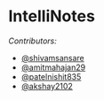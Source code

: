 
# IntelliNotes

 *Contributors:*
* [@shivamsansare](https://github.com/shivamsansare)
* [@amitmahajan29](https://github.com/amitmahajan29)
* [@patelnishit835](https://github.com/patelnishit835)
* [@akshay2102](https://github.com/akshay2102)

